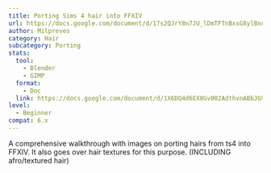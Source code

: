```yaml
---
title: Porting Sims 4 hair into FFXIV
url: https://docs.google.com/document/d/17s2QJrY8n7JU_lDmTFTnBxsG8ylBnnSdOqKyEwWfD3Q/edit?usp=sharing
author: Milpreves
category: Hair
subcategory: Porting
stats:
  tool:
    - Blender
    - GIMP
  format:
    - Doc
  link: https://docs.google.com/document/d/1X6DQ4d6EX8Gv002AdthvnABbJG9HuA457th5boC1FfY
level:
  - Beginner
compat: 6.x
---
```

A comprehensive walkthrough with images on porting hairs from ts4 into FFXIV. It also goes over hair textures for this purpose. (INCLUDING afro/textured hair)